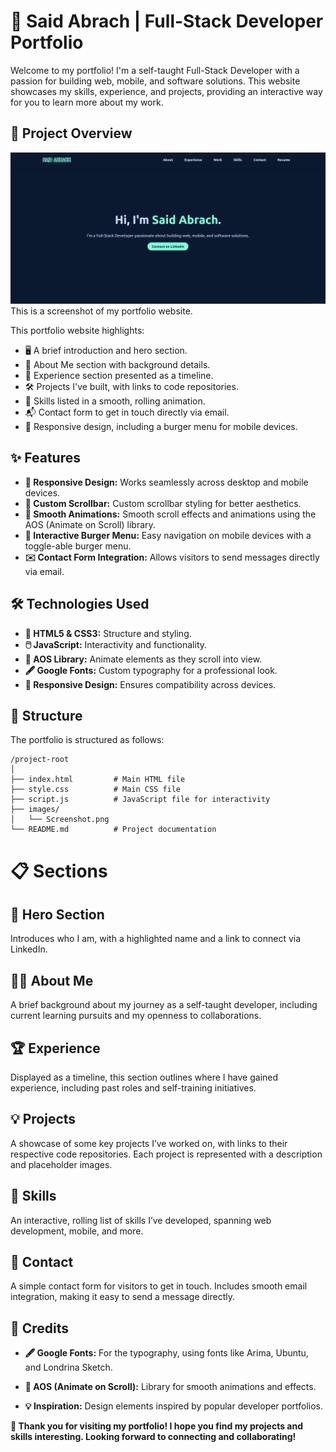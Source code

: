 # 🚀 Said Abrach | Full-Stack Developer Portfolio

Welcome to my portfolio! I'm a self-taught Full-Stack Developer with a passion for building web, mobile, and software solutions. This website showcases my skills, experience, and projects, providing an interactive way for you to learn more about my work.

## 🌟 Project Overview

![Portfolio Screenshot](./assets/images/Screenshot.png)
This is a screenshot of my portfolio website.

This portfolio website highlights:

- 🖥️ A brief introduction and hero section.
- 📖 About Me section with background details.
- 🏢 Experience section presented as a timeline.
- 🛠️ Projects I've built, with links to code repositories.
- 🧩 Skills listed in a smooth, rolling animation.
- 📬 Contact form to get in touch directly via email.
- 📱 Responsive design, including a burger menu for mobile devices.

## ✨ Features

- **📱 Responsive Design:** Works seamlessly across desktop and mobile devices.
- **🎨 Custom Scrollbar:** Custom scrollbar styling for better aesthetics.
- **🎥 Smooth Animations:** Smooth scroll effects and animations using the AOS (Animate on Scroll) library.
- **🍔 Interactive Burger Menu:** Easy navigation on mobile devices with a toggle-able burger menu.
- **✉️ Contact Form Integration:** Allows visitors to send messages directly via email.

## 🛠 Technologies Used

- **🔧 HTML5 & CSS3:** Structure and styling.
- **🖱️ JavaScript:** Interactivity and functionality.
- **📜 AOS Library:** Animate elements as they scroll into view.
- **🖋️ Google Fonts:** Custom typography for a professional look.
- **📐 Responsive Design:** Ensures compatibility across devices.

## 📂 Structure

The portfolio is structured as follows:

```plaintext
/project-root
│
├── index.html         # Main HTML file
├── style.css          # Main CSS file
├── script.js          # JavaScript file for interactivity
├── images/
│   └── Screenshot.png
└── README.md          # Project documentation
```

# 📋 Sections

## 👋 Hero Section

Introduces who I am, with a highlighted name and a link to connect via LinkedIn.

## 🧑‍💻 About Me

A brief background about my journey as a self-taught developer, including current learning pursuits and my openness to collaborations.

## 🏆 Experience

Displayed as a timeline, this section outlines where I have gained experience, including past roles and self-training initiatives.

## 💡 Projects

A showcase of some key projects I’ve worked on, with links to their respective code repositories. Each project is represented with a description and placeholder images.

## 🧠 Skills

An interactive, rolling list of skills I’ve developed, spanning web development, mobile, and more.

## 📧 Contact

A simple contact form for visitors to get in touch. Includes smooth email integration, making it easy to send a message directly.

## 📜 Credits

- **🖋️ Google Fonts:** For the typography, using fonts like Arima, Ubuntu, and Londrina Sketch.
- **🎥 AOS (Animate on Scroll):** Library for smooth animations and effects.

- **💡 Inspiration:** Design elements inspired by popular developer portfolios.

**🙏 Thank you for visiting my portfolio! I hope you find my projects and skills interesting. Looking forward to connecting and collaborating!**
